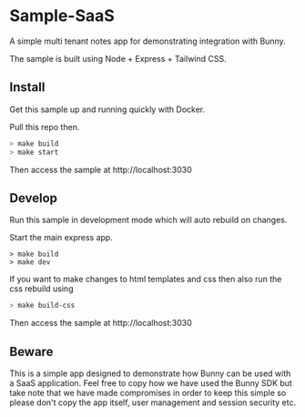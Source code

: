 # Sample-SaaS

A simple multi tenant notes app for demonstrating integration with Bunny.

The sample is built using Node + Express + Tailwind CSS.

## Install

Get this sample up and running quickly with Docker.

Pull this repo then.

```sh
> make build
> make start
```

Then access the sample at http://localhost:3030

## Develop

Run this sample in development mode which will auto rebuild on changes.

Start the main express app.

```
> make build
> make dev
```

If you want to make changes to html templates and css then also run the css rebuild using

```sh
> make build-css
```

Then access the sample at http://localhost:3030

## Beware

This is a simple app designed to demonstrate how Bunny can be used with a SaaS application. Feel free to copy how we have used the Bunny SDK but take note that we have made compromises in order to keep this simple so please don't copy the app itself, user management and session security etc.
